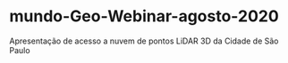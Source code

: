 # mundo-Geo-Webinar-agosto-2020
Apresentação de acesso a nuvem de pontos LiDAR 3D da Cidade de São Paulo
